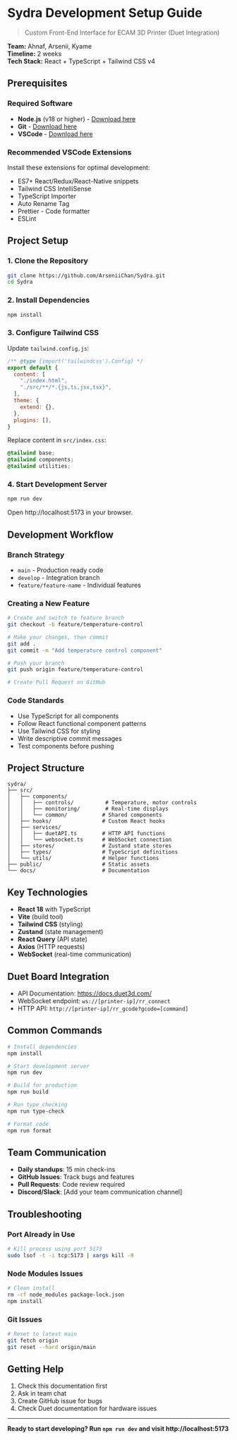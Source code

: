 # Sydra Development Setup Guide
> Custom Front-End Interface for ECAM 3D Printer (Duet Integration)

**Team:** Ahnaf, Arsenii, Kyame  
**Timeline:** 2 weeks  
**Tech Stack:** React + TypeScript + Tailwind CSS v4

## Prerequisites

### Required Software
- **Node.js** (v18 or higher) - [Download here](https://nodejs.org/)
- **Git** - [Download here](https://git-scm.com/) 
- **VSCode** - [Download here](https://code.visualstudio.com/)

### Recommended VSCode Extensions
Install these extensions for optimal development:
- ES7+ React/Redux/React-Native snippets
- Tailwind CSS IntelliSense
- TypeScript Importer
- Auto Rename Tag
- Prettier - Code formatter
- ESLint

## Project Setup

### 1. Clone the Repository
```bash
git clone https://github.com/ArseniiChan/Sydra.git
cd Sydra
```

### 2. Install Dependencies
```bash
npm install
```

### 3. Configure Tailwind CSS
Update `tailwind.config.js`:
```javascript
/** @type {import('tailwindcss').Config} */
export default {
  content: [
    "./index.html",
    "./src/**/*.{js,ts,jsx,tsx}",
  ],
  theme: {
    extend: {},
  },
  plugins: [],
}
```

Replace content in `src/index.css`:
```css
@tailwind base;
@tailwind components;
@tailwind utilities;
```

### 4. Start Development Server
```bash
npm run dev
```
Open http://localhost:5173 in your browser.

## Development Workflow

### Branch Strategy
- `main` - Production ready code
- `develop` - Integration branch
- `feature/feature-name` - Individual features

### Creating a New Feature
```bash
# Create and switch to feature branch
git checkout -b feature/temperature-control

# Make your changes, then commit
git add .
git commit -m "Add temperature control component"

# Push your branch
git push origin feature/temperature-control

# Create Pull Request on GitHub
```

### Code Standards
- Use TypeScript for all components
- Follow React functional component patterns
- Use Tailwind CSS for styling
- Write descriptive commit messages
- Test components before pushing

## Project Structure
```
sydra/
├── src/
│   ├── components/
│   │   ├── controls/          # Temperature, motor controls
│   │   ├── monitoring/        # Real-time displays
│   │   └── common/           # Shared components
│   ├── hooks/                # Custom React hooks
│   ├── services/
│   │   ├── duetAPI.ts        # HTTP API functions
│   │   └── websocket.ts      # WebSocket connection
│   ├── stores/               # Zustand state stores
│   ├── types/                # TypeScript definitions
│   └── utils/                # Helper functions
├── public/                   # Static assets
└── docs/                     # Documentation
```

## Key Technologies
- **React 18** with TypeScript
- **Vite** (build tool)
- **Tailwind CSS** (styling)
- **Zustand** (state management)
- **React Query** (API state)
- **Axios** (HTTP requests)
- **WebSocket** (real-time communication)

## Duet Board Integration
- API Documentation: https://docs.duet3d.com/
- WebSocket endpoint: `ws://[printer-ip]/rr_connect`
- HTTP API: `http://[printer-ip]/rr_gcode?gcode=[command]`

## Common Commands
```bash
# Install dependencies
npm install

# Start development server
npm run dev

# Build for production
npm run build

# Run type checking
npm run type-check

# Format code
npm run format
```

## Team Communication
- **Daily standups**: 15 min check-ins
- **GitHub Issues**: Track bugs and features
- **Pull Requests**: Code review required
- **Discord/Slack**: [Add your team communication channel]

## Troubleshooting

### Port Already in Use
```bash
# Kill process using port 5173
sudo lsof -t -i tcp:5173 | xargs kill -9
```

### Node Modules Issues
```bash
# Clean install
rm -rf node_modules package-lock.json
npm install
```

### Git Issues
```bash
# Reset to latest main
git fetch origin
git reset --hard origin/main
```

## Getting Help
1. Check this documentation first
2. Ask in team chat
3. Create GitHub issue for bugs
4. Check Duet documentation for hardware issues

---

**Ready to start developing? Run `npm run dev` and visit http://localhost:5173**